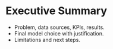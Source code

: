 # Executive Summary

- Problem, data sources, KPIs, results.
- Final model choice with justification.
- Limitations and next steps.
